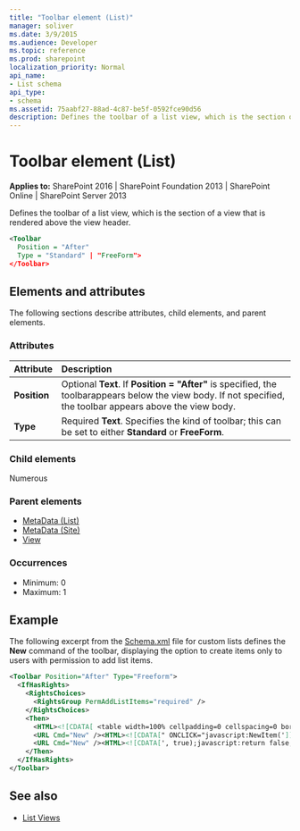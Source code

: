 ```yaml
---
title: "Toolbar element (List)"
manager: soliver
ms.date: 3/9/2015
ms.audience: Developer
ms.topic: reference
ms.prod: sharepoint
localization_priority: Normal
api_name:
- List schema
api_type:
- schema
ms.assetid: 75aabf27-88ad-4c87-be5f-0592fce90d56
description: Defines the toolbar of a list view, which is the section of a view that is rendered above the view header.
---
```


# Toolbar element (List)

**Applies to:** SharePoint 2016 | SharePoint Foundation 2013 | SharePoint Online | SharePoint Server 2013
  
Defines the toolbar of a list view, which is the section of a view that is rendered above the view header.
  
```XML
<Toolbar
  Position = "After"
  Type = "Standard" | "FreeForm">
</Toolbar>
```

## Elements and attributes

The following sections describe attributes, child elements, and parent elements.

### Attributes

|**Attribute**|**Description**|
|:-----|:-----|
|**Position** <br/> |Optional **Text**. If **Position = "After"** is specified, the toolbarappears below the view body. If not specified, the toolbar appears above the view body.  <br/> |
|**Type** <br/> |Required **Text**. Specifies the kind of toolbar; this can be set to either **Standard** or **FreeForm**.  <br/> |
   
### Child elements

Numerous 
   
### Parent elements

- [MetaData (List)](metadata-element-list.md)
- [MetaData (Site)](metadata-element-site.md)
- [View](view-element-list.md)
   
### Occurrences

- Minimum: 0
- Maximum: 1  
   
## Example

The following excerpt from the [Schema.xml](https://msdn.microsoft.com/library/c2f01064-80d8-47ee-b602-ecf4c480ac56%28Office.15%29.aspx) file for custom lists defines the **New** command of the toolbar, displaying the option to create items only to users with permission to add list items. 
  
```XML
<Toolbar Position="After" Type="Freeform">
  <IfHasRights>
    <RightsChoices>
      <RightsGroup PermAddListItems="required" />
    </RightsChoices>
    <Then>
      <HTML><![CDATA[ <table width=100% cellpadding=0 cellspacing=0 border=0 > <tr> <td colspan="2" class="ms-partline"><IMG SRC="/_layouts/images/blank.gif" width=1 height=1 alt=""></td> </tr> <tr> <td class="ms-addnew" style="padding-bottom: 3px"> <img src="/_layouts/images/rect.gif" alt="">&amp;nbsp;<a class="ms-addnew" ID="idAddNewItem" href="]]></HTML>
      <URL Cmd="New" /><HTML><![CDATA[" ONCLICK="javascript:NewItem(']]></HTML>
      <URL Cmd="New" /><HTML><![CDATA[', true);javascript:return false;" target="_self">]]></HTML><HTML><!-- _locID_text="onetid6" _locComment="{StringCategory=HTX}" -->$Resources:core,addnewitem;</HTML><HTML><![CDATA[</a> </td> </tr> <tr><td><IMG SRC="/_layouts/images/blank.gif" width=1 height=5 alt=""></td></tr> </table>]]></HTML>
    </Then>
  </IfHasRights>
</Toolbar>
```

## See also

- [List Views](https://msdn.microsoft.com/library/43e6ba7e-eddb-418a-a570-c0815016fc17%28Office.15%29.aspx)

